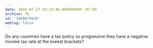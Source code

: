 ```yaml
---
date: 2016-07-27 20:13:46.000000000 -07:00
archive: fb
id: '1469675626'
weblog: false
---
```


Do any countries have a tax policy so progressive they have a negative income tax rate at the lowest brackets?
